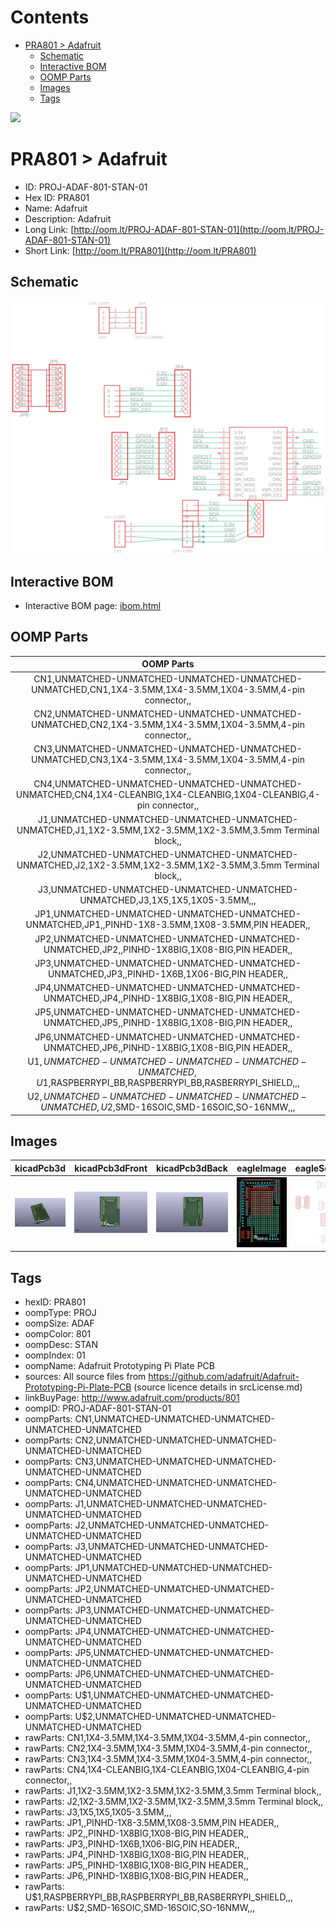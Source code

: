 



Contents
========

* [PRA801 > Adafruit](#pra801--adafruit)
	* [Schematic](#schematic)
	* [Interactive BOM](#interactive-bom)
	* [OOMP Parts](#oomp-parts)
	* [Images](#images)
	* [Tags](#tags)
  
![][im]
# PRA801 > Adafruit

- ID: PROJ-ADAF-801-STAN-01
- Hex ID: PRA801
- Name: Adafruit
- Description: Adafruit
- Long Link: [http://oom.lt/PROJ-ADAF-801-STAN-01](http://oom.lt/PROJ-ADAF-801-STAN-01)
- Short Link: [http://oom.lt/PRA801](http://oom.lt/PRA801)

## Schematic
  
[![schem](eagleSchemImage.png)](eagleSchemImage.png)
## Interactive BOM

- Interactive BOM page: [ibom.html](https://htmlpreview.github.io/?https://github.com/oomlout/oomlout_OOMP_projects/blob/main/PROJ-ADAF-801-STAN-01/kicad/bom/ibom.html)

## OOMP Parts
  

|OOMP Parts|
| :---: |
|CN1,UNMATCHED-UNMATCHED-UNMATCHED-UNMATCHED-UNMATCHED,CN1,1X4-3.5MM,1X4-3.5MM,1X04-3.5MM,4-pin connector,,|
|CN2,UNMATCHED-UNMATCHED-UNMATCHED-UNMATCHED-UNMATCHED,CN2,1X4-3.5MM,1X4-3.5MM,1X04-3.5MM,4-pin connector,,|
|CN3,UNMATCHED-UNMATCHED-UNMATCHED-UNMATCHED-UNMATCHED,CN3,1X4-3.5MM,1X4-3.5MM,1X04-3.5MM,4-pin connector,,|
|CN4,UNMATCHED-UNMATCHED-UNMATCHED-UNMATCHED-UNMATCHED,CN4,1X4-CLEANBIG,1X4-CLEANBIG,1X04-CLEANBIG,4-pin connector,,|
|J1,UNMATCHED-UNMATCHED-UNMATCHED-UNMATCHED-UNMATCHED,J1,1X2-3.5MM,1X2-3.5MM,1X2-3.5MM,3.5mm Terminal block,,|
|J2,UNMATCHED-UNMATCHED-UNMATCHED-UNMATCHED-UNMATCHED,J2,1X2-3.5MM,1X2-3.5MM,1X2-3.5MM,3.5mm Terminal block,,|
|J3,UNMATCHED-UNMATCHED-UNMATCHED-UNMATCHED-UNMATCHED,J3,1X5,1X5,1X05-3.5MM,,,|
|JP1,UNMATCHED-UNMATCHED-UNMATCHED-UNMATCHED-UNMATCHED,JP1,,PINHD-1X8-3.5MM,1X08-3.5MM,PIN HEADER,,|
|JP2,UNMATCHED-UNMATCHED-UNMATCHED-UNMATCHED-UNMATCHED,JP2,,PINHD-1X8BIG,1X08-BIG,PIN HEADER,,|
|JP3,UNMATCHED-UNMATCHED-UNMATCHED-UNMATCHED-UNMATCHED,JP3,,PINHD-1X6B,1X06-BIG,PIN HEADER,,|
|JP4,UNMATCHED-UNMATCHED-UNMATCHED-UNMATCHED-UNMATCHED,JP4,,PINHD-1X8BIG,1X08-BIG,PIN HEADER,,|
|JP5,UNMATCHED-UNMATCHED-UNMATCHED-UNMATCHED-UNMATCHED,JP5,,PINHD-1X8BIG,1X08-BIG,PIN HEADER,,|
|JP6,UNMATCHED-UNMATCHED-UNMATCHED-UNMATCHED-UNMATCHED,JP6,,PINHD-1X8BIG,1X08-BIG,PIN HEADER,,|
|U$1,UNMATCHED-UNMATCHED-UNMATCHED-UNMATCHED-UNMATCHED,U$1,RASPBERRYPI_BB,RASPBERRYPI_BB,RASBERRYPI_SHIELD,,,|
|U$2,UNMATCHED-UNMATCHED-UNMATCHED-UNMATCHED-UNMATCHED,U$2,SMD-16SOIC,SMD-16SOIC,SO-16NMW,,,|

## Images
  
  

|kicadPcb3d|kicadPcb3dFront|kicadPcb3dBack|eagleImage|eagleSchemImage|
| :---: | :---: | :---: | :---: | :---: |
|[![kicadPcb3d](kicadPcb3d_140.png)](kicadPcb3d.png)|[![kicadPcb3dFront](kicadPcb3dFront_140.png)](kicadPcb3dFront.png)|[![kicadPcb3dBack](kicadPcb3dBack_140.png)](kicadPcb3dBack.png)|[![eagleImage](eagleImage_140.png)](eagleImage.png)|[![eagleSchemImage](eagleSchemImage_140.png)](eagleSchemImage.png)|

## Tags

- hexID: PRA801
- oompType: PROJ
- oompSize: ADAF
- oompColor: 801
- oompDesc: STAN
- oompIndex: 01
- oompName: Adafruit Prototyping Pi Plate PCB
- sources: All source files from https://github.com/adafruit/Adafruit-Prototyping-Pi-Plate-PCB (source licence details in srcLicense.md)
- linkBuyPage: http://www.adafruit.com/products/801
- oompID: PROJ-ADAF-801-STAN-01
- oompParts: CN1,UNMATCHED-UNMATCHED-UNMATCHED-UNMATCHED-UNMATCHED
- oompParts: CN2,UNMATCHED-UNMATCHED-UNMATCHED-UNMATCHED-UNMATCHED
- oompParts: CN3,UNMATCHED-UNMATCHED-UNMATCHED-UNMATCHED-UNMATCHED
- oompParts: CN4,UNMATCHED-UNMATCHED-UNMATCHED-UNMATCHED-UNMATCHED
- oompParts: J1,UNMATCHED-UNMATCHED-UNMATCHED-UNMATCHED-UNMATCHED
- oompParts: J2,UNMATCHED-UNMATCHED-UNMATCHED-UNMATCHED-UNMATCHED
- oompParts: J3,UNMATCHED-UNMATCHED-UNMATCHED-UNMATCHED-UNMATCHED
- oompParts: JP1,UNMATCHED-UNMATCHED-UNMATCHED-UNMATCHED-UNMATCHED
- oompParts: JP2,UNMATCHED-UNMATCHED-UNMATCHED-UNMATCHED-UNMATCHED
- oompParts: JP3,UNMATCHED-UNMATCHED-UNMATCHED-UNMATCHED-UNMATCHED
- oompParts: JP4,UNMATCHED-UNMATCHED-UNMATCHED-UNMATCHED-UNMATCHED
- oompParts: JP5,UNMATCHED-UNMATCHED-UNMATCHED-UNMATCHED-UNMATCHED
- oompParts: JP6,UNMATCHED-UNMATCHED-UNMATCHED-UNMATCHED-UNMATCHED
- oompParts: U$1,UNMATCHED-UNMATCHED-UNMATCHED-UNMATCHED-UNMATCHED
- oompParts: U$2,UNMATCHED-UNMATCHED-UNMATCHED-UNMATCHED-UNMATCHED
- rawParts: CN1,1X4-3.5MM,1X4-3.5MM,1X04-3.5MM,4-pin connector,,
- rawParts: CN2,1X4-3.5MM,1X4-3.5MM,1X04-3.5MM,4-pin connector,,
- rawParts: CN3,1X4-3.5MM,1X4-3.5MM,1X04-3.5MM,4-pin connector,,
- rawParts: CN4,1X4-CLEANBIG,1X4-CLEANBIG,1X04-CLEANBIG,4-pin connector,,
- rawParts: J1,1X2-3.5MM,1X2-3.5MM,1X2-3.5MM,3.5mm Terminal block,,
- rawParts: J2,1X2-3.5MM,1X2-3.5MM,1X2-3.5MM,3.5mm Terminal block,,
- rawParts: J3,1X5,1X5,1X05-3.5MM,,,
- rawParts: JP1,,PINHD-1X8-3.5MM,1X08-3.5MM,PIN HEADER,,
- rawParts: JP2,,PINHD-1X8BIG,1X08-BIG,PIN HEADER,,
- rawParts: JP3,,PINHD-1X6B,1X06-BIG,PIN HEADER,,
- rawParts: JP4,,PINHD-1X8BIG,1X08-BIG,PIN HEADER,,
- rawParts: JP5,,PINHD-1X8BIG,1X08-BIG,PIN HEADER,,
- rawParts: JP6,,PINHD-1X8BIG,1X08-BIG,PIN HEADER,,
- rawParts: U$1,RASPBERRYPI_BB,RASPBERRYPI_BB,RASBERRYPI_SHIELD,,,
- rawParts: U$2,SMD-16SOIC,SMD-16SOIC,SO-16NMW,,,



[im]: kicadPcb3d_450.png
